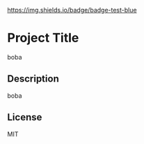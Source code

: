 https://img.shields.io/badge/badge-test-blue
# Project Title
boba <br>
## Description 
boba <br>
## License
MIT